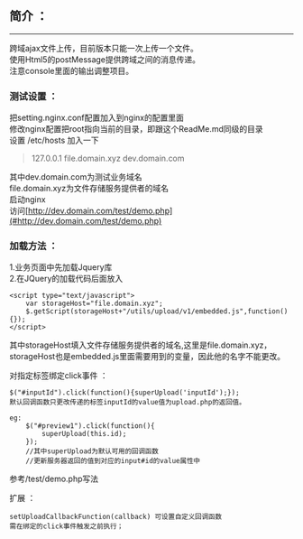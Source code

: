 ## 简介 ：
------
跨域ajax文件上传，目前版本只能一次上传一个文件。<br />
使用Html5的postMessage提供跨域之间的消息传递。<br />
注意console里面的输出调整项目。<br />


### 测试设置 ：
把setting.nginx.conf配置加入到nginx的配置里面<br />
修改nginx配置把root指向当前的目录，即跟这个ReadMe.md同级的目录<br />
设置 /etc/hosts 加入一下<br />

> 127.0.0.1 file.domain.xyz dev.domain.com

其中dev.domain.com为测试业务域名<br />
file.domain.xyz为文件存储服务提供者的域名<br />
启动nginx<br />
访问[http://dev.domain.com/test/demo.php](#http://dev.domain.com/test/demo.php)

### 加载方法 ：
1.业务页面中先加载Jquery库<br />
2.在JQuery的加载代码后面放入

    <script type="text/javascript">
        var storageHost="file.domain.xyz";
        $.getScript(storageHost+"/utils/upload/v1/embedded.js",function(){});
    </script>

其中storageHost填入文件存储服务提供者的域名,这里是file.domain.xyz，storageHost也是embedded.js里面需要用到的变量，因此他的名字不能更改。

对指定标签绑定click事件 ：

    $("#inputId").click(function(){superUpload('inputId');});
    默认回调函数只更改传递的标签inputId的value值为upload.php的返回值。

    eg:
        $("#preview1").click(function(){
            superUpload(this.id);
        });
        //其中superUpload为默认可用的回调函数
        //更新服务器返回的值到对应的input#id的value属性中
参考/test/demo.php写法


扩展 ：

    setUploadCallbackFunction(callback) 可设置自定义回调函数
    需在绑定的click事件触发之前执行；